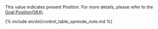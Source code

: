 This value indicates present Position. For more details, please refer to the [Goal Position(564)](#goal-position).

{% include en/dxl/control_table_opmode_note.md %}
